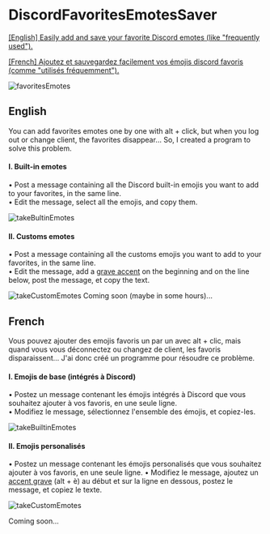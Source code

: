 # DiscordFavoritesEmotesSaver
[[English] Easily add and save your favorite Discord emotes (like "frequently used").](https://github.com/Arkya29/DiscordFavoritesEmotesSaver#english)

[[French] Ajoutez et sauvegardez facilement vos émojis discord favoris (comme "utilisés fréquemment").](https://github.com/Arkya29/DiscordFavoritesEmotesSaver#french)

![favoritesEmotes](https://user-images.githubusercontent.com/61916582/138786506-ef327ba0-59f2-42b1-bc69-1e6ee9256416.png)
## English
You can add favorites emotes one by one with alt + click, but when you log out or change client, the favorites disappear... So, I created a program to solve this problem.

#### I. Built-in emotes
• Post a message containing all the Discord built-in emojis you want to add to your favorites, in the same line.  
• Edit the message, select all the emojis, and copy them.

![takeBultinEmotes](https://i.goopics.net/j3ww7i.gif)
#### II. Customs emotes
• Post a message containing all the customs emojis you want to add to your favorites, in the same line.  
• Edit the message, add a [grave accent](https://en.wikipedia.org/wiki/Grave_accent) on the beginning and on the line below, post the message, et copy the text.

![takeCustomEmotes](https://i.goopics.net/9jnkqr.gif)
Coming soon (maybe in some hours)...

## French
Vous pouvez ajouter des emojis favoris un par un avec alt + clic, mais quand vous vous déconnectez ou changez de client, les favoris disparaissent... J'ai donc créé un programme pour résoudre ce problème.

#### I. Emojis de base (intégrés à Discord)
• Postez un message contenant les émojis intégrés à Discord que vous souhaitez ajouter à vos favoris, en une seule ligne.  
• Modifiez le message, sélectionnez l'ensemble des émojis, et copiez-les.

![takeBuiltinEmotes](https://i.goopics.net/j3ww7i.gif)
#### II. Emojis personalisés
• Postez un message contenant les émojis personalisés que vous souhaitez ajouter à vos favoris, en une seule ligne. 
• Modifiez le message, ajoutez un [accent grave](https://fr.wikipedia.org/wiki/Accent_grave) (alt + è) au début et sur la ligne en dessous, postez le message, et copiez le texte.

![takeCustomEmotes](https://i.goopics.net/9jnkqr.gif)

Coming soon...
